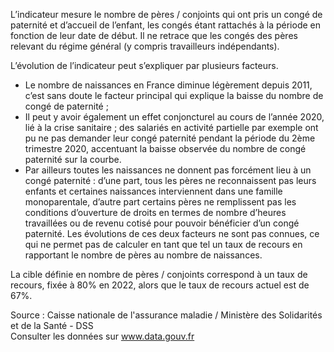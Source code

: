 <p>
  L’indicateur mesure le nombre de pères / conjoints qui ont pris un congé de paternité et d’accueil de l’enfant, les congés étant rattachés à la période en fonction de leur date de début. Il ne retrace que les congés des pères relevant du régime général (y compris travailleurs indépendants).
</p>

<p>
  L’évolution de l’indicateur peut s’expliquer par plusieurs facteurs.
  <ul>
    <li>
      Le nombre de naissances en France diminue légèrement depuis 2011, c’est sans doute le facteur principal qui explique la baisse du nombre de congé de paternité ;
    </li>
    <li>
    Il peut y avoir également un effet conjoncturel au cours de l’année 2020, lié à la crise sanitaire ; des salariés en activité partielle par exemple ont pu ne pas demander leur congé paternité pendant la période du 2ème trimestre 2020, accentuant la baisse observée du nombre de congé paternité sur la courbe. 
    </li>
    <li>
      Par ailleurs toutes les naissances ne donnent pas forcément lieu à un congé paternité : d’une part, tous les pères ne reconnaissent pas leurs enfants et certaines naissances interviennent dans une famille monoparentale, d’autre part certains pères ne remplissent pas les conditions d’ouverture de droits en termes de nombre d’heures travaillées ou de revenu cotisé pour pouvoir bénéficier d’un congé paternité. Les évolutions de ces deux facteurs ne sont pas connues, ce qui ne permet pas de calculer en tant que tel un taux de recours en rapportant le nombre de pères au nombre de naissances.
    </li>
  </ul>
</p>
<p>
  La cible définie en nombre de pères / conjoints correspond à un taux de recours, fixée à 80% en 2022, alors que le taux de recours actuel est de 67%.
</p>
<p class="font-italic body-2">Source : Caisse nationale de l'assurance maladie / Ministère des Solidarités et de la Santé - DSS <br> Consulter les données sur <a target="_blank" href="https://www.data.gouv.fr/fr/datasets/barometre-des-resultats-de-laction-publique/">www.data.gouv.fr</a></p>
